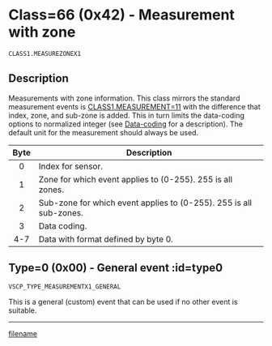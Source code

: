 # Class=66 (0x42) - Measurement with zone

    CLASS1.MEASUREZONEX1

## Description

Measurements with zone information. This class mirrors the standard measurement events is [CLASS1.MEASUREMENT=11](./class1.measurementx1.md) with the difference that index, zone, and sub-zone is added. This in turn limits the data-coding options to normalized integer (see [Data-coding](./vscp_measurements?id=datacoding) for a description). The default unit for the measurement should always be used.

 | Byte | Description                                                        |
 | :----: | -----------                                                        |
 | 0    | Index for sensor.                                                  |
 | 1    | Zone for which event applies to (0-255). 255 is all zones.         |
 | 2    | Sub-zone for which event applies to (0-255). 255 is all sub-zones. |
 | 3    | Data coding.                                                       |
 | 4-7  | Data with format defined by byte 0.                                |

## Type=0 (0x00) - General event :id=type0

```
VSCP_TYPE_MEASUREMENTX1_GENERAL
```

This is a general (custom) event that can be used if no other event is suitable. 
 
 


----


[filename](./bottom_copyright.md ':include')